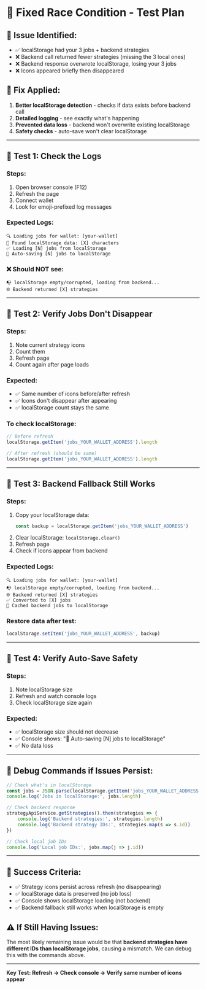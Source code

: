 # 🔧 Fixed Race Condition - Test Plan

## 🐛 **Issue Identified:**
- ✅ localStorage had your 3 jobs + backend strategies
- ❌ Backend call returned fewer strategies (missing the 3 local ones) 
- ❌ Backend response overwrote localStorage, losing your 3 jobs
- ❌ Icons appeared briefly then disappeared

## 🔧 **Fix Applied:**
1. **Better localStorage detection** - checks if data exists before backend call
2. **Detailed logging** - see exactly what's happening
3. **Prevented data loss** - backend won't overwrite existing localStorage 
4. **Safety checks** - auto-save won't clear localStorage

---

## 🧪 **Test 1: Check the Logs**

### Steps:
1. Open browser console (F12)
2. Refresh the page  
3. Connect wallet
4. Look for emoji-prefixed log messages

### Expected Logs:
```
🔍 Loading jobs for wallet: [your-wallet]
📱 Found localStorage data: [X] characters  
✅ Loading [N] jobs from localStorage
💾 Auto-saving [N] jobs to localStorage
```

### ❌ **Should NOT see:**
```
📭 localStorage empty/corrupted, loading from backend...
🌐 Backend returned [X] strategies
```

---

## 🧪 **Test 2: Verify Jobs Don't Disappear**

### Steps:
1. Note current strategy icons
2. Count them
3. Refresh page
4. Count again after page loads

### Expected:
- ✅ Same number of icons before/after refresh
- ✅ Icons don't disappear after appearing
- ✅ localStorage count stays the same

### To check localStorage:
```js
// Before refresh
localStorage.getItem('jobs_YOUR_WALLET_ADDRESS').length

// After refresh (should be same)
localStorage.getItem('jobs_YOUR_WALLET_ADDRESS').length
```

---

## 🧪 **Test 3: Backend Fallback Still Works**

### Steps:
1. Copy your localStorage data: 
   ```js
   const backup = localStorage.getItem('jobs_YOUR_WALLET_ADDRESS')
   ```
2. Clear localStorage: `localStorage.clear()`
3. Refresh page
4. Check if icons appear from backend

### Expected Logs:
```
🔍 Loading jobs for wallet: [your-wallet]
📭 localStorage empty/corrupted, loading from backend...
🌐 Backend returned [X] strategies
✅ Converted to [X] jobs
💾 Cached backend jobs to localStorage  
```

### Restore data after test:
```js
localStorage.setItem('jobs_YOUR_WALLET_ADDRESS', backup)
```

---

## 🧪 **Test 4: Verify Auto-Save Safety**

### Steps:
1. Note localStorage size
2. Refresh and watch console logs
3. Check localStorage size again

### Expected:
- ✅ localStorage size should not decrease
- ✅ Console shows: "💾 Auto-saving [N] jobs to localStorage"
- ✅ No data loss

---

## 🚨 **Debug Commands if Issues Persist:**

```js
// Check what's in localStorage
const jobs = JSON.parse(localStorage.getItem('jobs_YOUR_WALLET_ADDRESS'))
console.log('Jobs in localStorage:', jobs.length)

// Check backend response
strategyApiService.getStrategies().then(strategies => {
    console.log('Backend strategies:', strategies.length)
    console.log('Backend strategy IDs:', strategies.map(s => s.id))
})

// Check local job IDs  
console.log('Local job IDs:', jobs.map(j => j.id))
```

---

## 🎯 **Success Criteria:**

- ✅ Strategy icons persist across refresh (no disappearing)
- ✅ localStorage data is preserved (no job loss)
- ✅ Console shows localStorage loading (not backend)
- ✅ Backend fallback still works when localStorage is empty

## ⚠️ **If Still Having Issues:**

The most likely remaining issue would be that **backend strategies have different IDs than localStorage jobs**, causing a mismatch. We can debug this with the commands above.

---

**Key Test: Refresh → Check console → Verify same number of icons appear**
